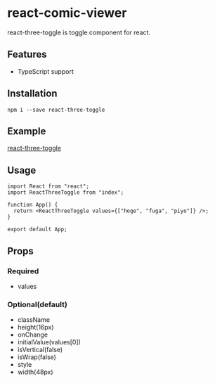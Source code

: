 # react-comic-viewer

react-three-toggle is toggle component for react.

## Features

- TypeScript support

## Installation

`npm i --save react-three-toggle`

## Example

[react-three-toggle](https://react-three-toggle.kk-web.link/)

## Usage

```tsx
import React from "react";
import ReactThreeToggle from "index";

function App() {
  return <ReactThreeToggle values={["hoge", "fuga", "piyo"]} />;
}

export default App;
```

## Props

### Required

- values

### Optional(default)

- className
- height(16px)
- onChange
- initialValue(values[0])
- isVertical(false)
- isWrap(false)
- style
- width(48px)
